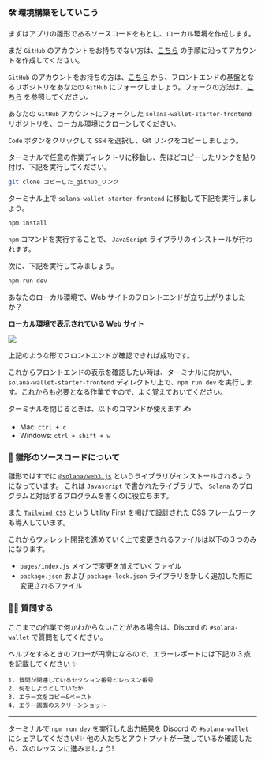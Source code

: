 ### 🛠 環境構築をしていこう

まずはアプリの雛形であるソースコードをもとに、ローカル環境を作成します。

まだ `GitHub` のアカウントをお持ちでない方は、[こちら](https://qiita.com/okumurakengo/items/848f7177765cf25fcde0) の手順に沿ってアカウントを作成してください。

`GitHub` のアカウントをお持ちの方は、[こちら](https://github.com/unchain-dev/solana-wallet-starter-project) から、フロントエンドの基盤となるリポジトリをあなたの `GitHub` にフォークしましょう。フォークの方法は、[こちら](https://denno-sekai.com/github-fork/) を参照してください。

あなたの `GitHub` アカウントにフォークした `solana-wallet-starter-frontend` リポジトリを、ローカル環境にクローンしてください。

`Code` ボタンをクリックして `SSH` を選択し、Git リンクをコピーしましょう。

ターミナルで任意の作業ディレクトリに移動し、先ほどコピーしたリンクを貼り付け、下記を実行してください。

```bash
git clone コピーした_github_リンク
```

ターミナル上で `solana-wallet-starter-frontend` に移動して下記を実行しましょう。

```bash
npm install
```

`npm` コマンドを実行することで、 `JavaScript` ライブラリのインストールが行われます。

次に、下記を実行してみましょう。

```bash
npm run dev
```

あなたのローカル環境で、Web サイトのフロントエンドが立ち上がりましたか？

**ローカル環境で表示されている Web サイト**

![](/public/images/Solana-Wallet/section-0/0_2_1.png)

上記のような形でフロントエンドが確認できれば成功です。

これからフロントエンドの表示を確認したい時は、ターミナルに向かい、`solana-wallet-starter-frontend` ディレクトリ上で、`npm run dev` を実行します。これからも必要となる作業ですので、よく覚えておいてください。

ターミナルを閉じるときは、以下のコマンドが使えます ✍️

- Mac: `ctrl + c`
- Windows: `ctrl + shift + w`

### 🎁 雛形のソースコードについて

雛形ではすでに [`@solana/web3.js`](https://solana-labs.github.io/solana-web3.js/index.html) というライブラリがインストールされるようになっています。 これは `Javascript` で書かれたライブラリで、 `Solana` のプログラムと対話するプログラムを書くのに役立ちます。

また [`Tailwind CSS`](https://tailwindcss.com/) という Utility First を掲げて設計された CSS フレームワークも導入しています。

これからウォレット開発を進めていく上で変更されるファイルは以下の３つのみになります。

- `pages/index.js` メインで変更を加えていくファイル
- `package.json` および `package-lock.json` ライブラリを新しく追加した際に変更されるファイル
### 🙋‍♂️ 質問する

ここまでの作業で何かわからないことがある場合は、Discord の `#solana-wallet` で質問をしてください。

ヘルプをするときのフローが円滑になるので、エラーレポートには下記の 3 点を記載してください ✨

```
1. 質問が関連しているセクション番号とレッスン番号
2. 何をしようとしていたか
3. エラー文をコピー&ペースト
4. エラー画面のスクリーンショット
```
---

ターミナルで `npm run dev` を実行した出力結果を Discord の `#solana-wallet` にシェアしてください!✨ 他の人たちとアウトプットが一致しているか確認したら、次のレッスンに進みましょう!
